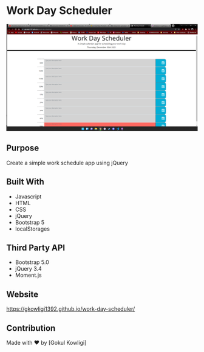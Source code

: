 # Work Day Scheduler

![Mockup Screenshot](assets/images/screenShot.png)

## Purpose

Create a simple work schedule app using jQuery

## Built With

- Javascript
- HTML
- CSS
- jQuery
- Bootstrap 5
- localStorages

## Third Party API

- Bootstrap 5.0
- jQuery 3.4
- Moment.js

## Website

https://gkowligi1392.github.io/work-day-scheduler/

## Contribution

Made with ❤️ by [Gokul Kowligi]